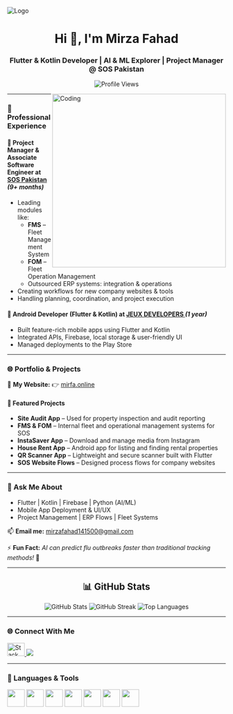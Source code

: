 ![Logo](https://github.com/fahadmirfa/fahadmirfa/blob/main/Becholars%20in%20Computer%20Science%20(1).png)

<h1 align="center">Hi 👋, I'm Mirza Fahad</h1>
<h3 align="center">Flutter & Kotlin Developer | AI & ML Explorer | Project Manager @ SOS Pakistan</h3>

<p align="center">
  <img src="https://komarev.com/ghpvc/?username=fahadmirfa&label=Profile%20views&color=6f42c1&style=flat-square" alt="Profile Views" />
</p>

<img align="right" alt="Coding" width="400" src="https://user-images.githubusercontent.com/55389276/140866485-8fb1c876-9a8f-4d6a-98dc-08c4981eaf70.gif">

---

### 💼 Professional Experience

#### 🚀 **Project Manager & Associate Software Engineer** at [SOS Pakistan](https://sosworld.com.pk/sos-pakistan/) *(9+ months)*
- Leading modules like:
  - **FMS** – Fleet Management System  
  - **FOM** – Fleet Operation Management  
  - Outsourced ERP systems: integration & operations
- Creating workflows for new company websites & tools
- Handling planning, coordination, and project execution

#### 📱 **Android Developer (Flutter & Kotlin)** at [JEUX DEVELOPERS ](https://jeuxdevelopers.com/) *(1 year)*
- Built feature-rich mobile apps using Flutter and Kotlin
- Integrated APIs, Firebase, local storage & user-friendly UI
- Managed deployments to the Play Store

---

### 🌐 Portfolio & Projects

🔗 **My Website:** 👉 [mirfa.online](https://mirfa.online)

#### 🚀 Featured Projects

- **Site Audit App** – Used for property inspection and audit reporting  
- **FMS & FOM** – Internal fleet and operational management systems for SOS  
- **InstaSaver App** – Download and manage media from Instagram  
- **House Rent App** – Android app for listing and finding rental properties  
- **QR Scanner App** – Lightweight and secure scanner built with Flutter  
- **SOS Website Flows** – Designed process flows for company websites

---

### 💬 Ask Me About

- Flutter | Kotlin | Firebase | Python (AI/ML)
- Mobile App Deployment & UI/UX
- Project Management | ERP Flows | Fleet Systems

📫 **Email me:** [mirzafahad141500@gmail.com](mailto:mirzafahad141500@gmail.com)

⚡ **Fun Fact:** *AI can predict flu outbreaks faster than traditional tracking methods!* 🤖

---

<h2 align="center">📊 GitHub Stats</h2>

<div align="center">
  <img src="https://github-readme-stats.vercel.app/api?username=fahadmirfa&show_icons=true&theme=tokyonight&hide_border=true&bg_color=00000000" alt="GitHub Stats" />
  <img src="https://github-readme-streak-stats.herokuapp.com/?user=fahadmirfa&theme=tokyonight&hide_border=true&background=00000000" alt="GitHub Streak" />
  <img src="https://github-readme-stats.vercel.app/api/top-langs/?username=fahadmirfa&layout=compact&theme=tokyonight&hide_border=true&bg_color=00000000" alt="Top Languages" />
</div>

---

### 🌐 Connect With Me

<p align="left">
  <a href="https://stackoverflow.com/users/22653921" target="_blank">
    <img src="https://raw.githubusercontent.com/rahuldkjain/github-profile-readme-generator/master/src/images/icons/Social/stack-overflow.svg" alt="Stack Overflow" height="30" width="40" />
  </a>
  <a href="mailto:mirzafahad141500@gmail.com" target="_blank">
    <img src="https://img.shields.io/badge/Email-D14836?style=flat-square&logo=gmail&logoColor=white" />
  </a>
</p>

---

### 🧰 Languages & Tools

<p align="left">
  <a href="https://dart.dev" target="_blank"><img src="https://www.vectorlogo.zone/logos/dartlang/dartlang-icon.svg" width="40" height="40" /></a>
  <a href="https://flutter.dev" target="_blank"><img src="https://www.vectorlogo.zone/logos/flutterio/flutterio-icon.svg" width="40" height="40" /></a>
  <a href="https://kotlinlang.org" target="_blank"><img src="https://www.vectorlogo.zone/logos/kotlinlang/kotlinlang-icon.svg" width="40" height="40" /></a>
  <a href="https://www.python.org" target="_blank"><img src="https://www.vectorlogo.zone/logos/python/python-icon.svg" width="40" height="40" /></a>
  <a href="https://firebase.google.com/" target="_blank"><img src="https://www.vectorlogo.zone/logos/firebase/firebase-icon.svg" width="40" height="40" /></a>
  <a href="https://git-scm.com/" target="_blank"><img src="https://www.vectorlogo.zone/logos/git-scm/git-scm-icon.svg" width="40" height="40" /></a>
  <a href="https://figma.com/" target="_blank"><img src="https://www.vectorlogo.zone/logos/figma/figma-icon.svg" width="40" height="40" /></a>
</p>
